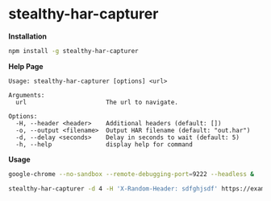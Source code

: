 stealthy-har-capturer
==

**Installation**
```bash
npm install -g stealthy-har-capturer
```

**Help Page**
```
Usage: stealthy-har-capturer [options] <url>

Arguments:
  url                      The url to navigate.

Options:
  -H, --header <header>    Additional headers (default: [])
  -o, --output <filename>  Output HAR filename (default: "out.har")
  -d, --delay <seconds>    Delay in seconds to wait (default: 5)
  -h, --help               display help for command
```

**Usage**
```bash
google-chrome --no-sandbox --remote-debugging-port=9222 --headless &

stealthy-har-capturer -d 4 -H 'X-Random-Header: sdfghjsdf' https://example.com
```